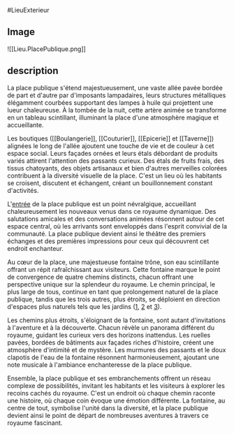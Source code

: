 #LieuExterieur 
## Image
![[Lieu.PlacePublique.png]]

## description

La place publique s'étend majestueusement, une vaste allée pavée bordée de part et d'autre par d'imposants lampadaires, leurs structures métalliques élégamment courbées supportant des lampes à huile qui projettent une lueur chaleureuse. À la tombée de la nuit, cette artère animée se transforme en un tableau scintillant, illuminant la place d'une atmosphère magique et accueillante.

Les boutiques ([[Boulangerie]], [[Couturier]], [[Epicerie]] et [[Taverne]]) alignées le long de l'allée ajoutent une touche de vie et de couleur à cet espace social. Leurs façades ornées et leurs étals débordant de produits variés attirent l'attention des passants curieux. Des étals de fruits frais, des tissus chatoyants, des objets artisanaux et bien d'autres merveilles colorées contribuent à la diversité visuelle de la place. C'est un lieu où les habitants se croisent, discutent et échangent, créant un bouillonnement constant d'activités.

L'[entrée](Entrée.md) de la place publique est un point névralgique, accueillant chaleureusement les nouveaux venus dans ce royaume dynamique. Des salutations amicales et des conversations animées résonnent autour de cet espace central, où les arrivants sont enveloppés dans l'esprit convivial de la communauté. La place publique devient ainsi le théâtre des premiers échanges et des premières impressions pour ceux qui découvrent cet endroit enchanteur.

Au cœur de la place, une majestueuse fontaine trône, son eau scintillante offrant un répit rafraîchissant aux visiteurs. Cette fontaine marque le point de convergence de quatre chemins distincts, chacun offrant une perspective unique sur la splendeur du royaume. Le chemin principal, le plus large de tous, continue en tant que prolongement naturel de la place publique, tandis que les trois autres, plus étroits, se déploient en direction d'espaces plus naturels tels que les jardins ([1](Jardin%201.md), [2](Jardin%202.md) et [3](Jardin%203.md)).

Les chemins plus étroits, s'éloignant de la fontaine, sont autant d'invitations à l'aventure et à la découverte. Chacun révèle un panorama différent du royaume, guidant les curieux vers des horizons inattendus. Les ruelles pavées, bordées de bâtiments aux façades riches d'histoire, créent une atmosphère d'intimité et de mystère. Les murmures des passants et le doux clapotis de l'eau de la fontaine résonnent harmonieusement, ajoutant une note musicale à l'ambiance enchanteresse de la place publique.

Ensemble, la place publique et ses embranchements offrent un réseau complexe de possibilités, invitant les habitants et les visiteurs à explorer les recoins cachés du royaume. C'est un endroit où chaque chemin raconte une histoire, où chaque coin évoque une émotion différente. La fontaine, au centre de tout, symbolise l'unité dans la diversité, et la place publique devient ainsi le point de départ de nombreuses aventures à travers ce royaume fascinant.